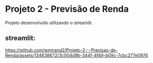 # Projeto 2 - Previsâo de Renda

Projeto desenvolvido utilizando o streamlit.

## streamlit:

https://github.com/wmirand2/Projeto-2---Previsao-de-Renda/assets/134638672/3c004d9b-344f-4f49-b09c-7cbc277e0976



